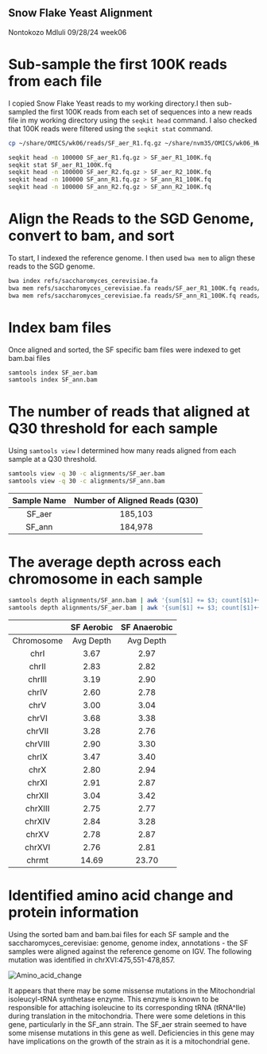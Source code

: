 ## Snow Flake Yeast Alignment
Nontokozo Mdluli 09/28/24 week06 

# Sub-sample the first 100K reads from each file 
I copied Snow Flake Yeast reads to my working directory.I then sub-sampled the first 100K reads from each set of sequences into a new reads file in my working directory using the `seqkit head` command. I also checked that 100K reads were filtered using the `seqkit stat` command.

```bash
cp ~/share/OMICS/wk06/reads/SF_aer_R1.fq.gz ~/share/nvm35/OMICS/wk06_HW/reads/ 

seqkit head -n 100000 SF_aer_R1.fq.gz > SF_aer_R1_100K.fq
seqkit stat SF_aer_R1_100K.fq
seqkit head -n 100000 SF_aer_R2.fq.gz > SF_aer_R2_100K.fq
seqkit head -n 100000 SF_ann_R1.fq.gz > SF_ann_R1_100K.fq
seqkit head -n 100000 SF_ann_R2.fq.gz > SF_ann_R2_100K.fq
```
# Align the Reads to the SGD Genome, convert to bam, and sort
To start, I indexed the reference genome. I then used `bwa mem` to align these reads to the SGD genome.

```bash
bwa index refs/saccharomyces_cerevisiae.fa
bwa mem refs/saccharomyces_cerevisiae.fa reads/SF_aer_R1_100K.fq reads/SF_aer_R2_100K.fq |samtools sort > alignments/SF_aer.bam
bwa mem refs/saccharomyces_cerevisiae.fa reads/SF_ann_R1_100K.fq reads/SF_ann_R2_100K.fq |samtools sort > alignments/SF_ann.bam
```

# Index bam files
Once aligned and sorted, the SF specific bam files were indexed to get bam.bai files

```bash
samtools index SF_aer.bam 
samtools index SF_ann.bam 
```

# The number of reads that aligned at Q30 threshold for each sample
Using `samtools view` I determined how many reads aligned from each sample at a Q30 threshold. 

```bash
samtools view -q 30 -c alignments/SF_aer.bam
samtools view -q 30 -c alignments/SF_ann.bam
```

|Sample Name|Number of Aligned Reads (Q30)|
|:---------:|:---------------------------:|
|SF_aer     |185,103                      |
|SF_ann     |184,978                      |

# The average depth across each chromosome in each sample

```bash
samtools depth alignments/SF_ann.bam | awk '{sum[$1] += $3; count[$1]++} END {for (chr in sum) {print chr, sum[chr] / count[chr]}}' 
samtools depth alignments/SF_aer.bam | awk '{sum[$1] += $3; count[$1]++} END {for (chr in sum) {print chr, sum[chr] / count[chr]}}' 
```
|           |SF Aerobic   |SF Anaerobic|
|:---------:|:-----------:|:----------:|
|Chromosome |Avg Depth    |Avg Depth   |
|chrI       |3.67         |2.97        |
|chrII      |2.83         |2.82        |
|chrIII     |3.19         |2.90        |
|chrIV      |2.60         |2.78        |
|chrV       |3.00         |3.04        |
|chrVI      |3.68         |3.38        |
|chrVII     |3.28         |2.76        |
|chrVIII    |2.90         |3.30        |
|chrIX      |3.47         |3.40        |
|chrX       |2.80         |2.94        |
|chrXI      |2.91         |2.87        |
|chrXII     |3.04         |3.42        |
|chrXIII    |2.75         |2.77        |
|chrXIV     |2.84         |3.28        |
|chrXV      |2.78         |2.87        |
|chrXVI     |2.76         |2.81        |
|chrmt      |14.69        |23.70       |

# Identified amino acid change and protein information
Using the sorted bam and bam.bai files for each SF sample and the saccharomyces_cerevisiae: genome, genome index, annotations - the SF samples were aligned against the reference genome on IGV. The following mutation was identified in chrXVI:475,551-478,857.

![Amino_acid_change](NMdluli/wk06/IGV.\screenshot.png)


It appears that there may be some missense mutations in the Mitochondrial isoleucyl-tRNA synthetase enzyme. This enzyme is known to be responsible for attaching isoleucine to its corresponding tRNA (tRNA^Ile) during translation in the mitochondria. There were some deletions in this gene, particularly in the SF_ann strain. The SF_aer strain seemed to have some misense mutations in this gene as well. Deficiencies in this gene may have implications on the growth of the strain as it is a mitochondrial gene. 

 
